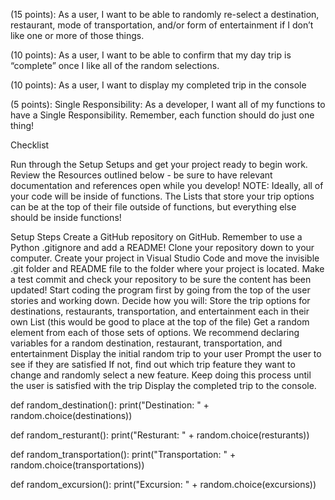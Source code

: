 <!-- (5 points): As a developer, I want to make at least three commits with descriptive messages 

(5 points):  As a developer, I want to store my destinations, restaurants, mode of transportation, and entertainment in their own separate Lists. 

(5 points): As a user, I want a destination to be randomly selected for my day trip. 

(5 points): As a user, I want a restaurant to be randomly selected for my day trip

(5 points): As a user, I want a mode of transportation to be randomly selected for my day trip. 

(5 points): As a user, I want a form of entertainment to be randomly selected for my day trip. -->

(15 points): As a user, I want to be able to randomly re-select a destination, restaurant, mode of transportation, and/or form of entertainment if I don’t like one or more of those things.

(10 points): As a user, I want to be able to confirm that my day trip is “complete” once I like all of the random selections.

(10  points): As a user, I want to display my completed trip in the console

(5 points): Single Responsibility: As a developer, I want all of my functions to have a Single Responsibility. Remember, each function should do just one thing! 
 
Checklist

Run through the Setup Setups and get your project ready to begin work.
Review the Resources outlined below - be sure to have relevant documentation and references open while you develop!
NOTE: Ideally, all of your code will be inside of functions. The Lists that store your trip options can be at the top of their file outside of functions, but everything else should be inside functions!

Setup Steps
Create a GitHub repository on GitHub. Remember to use a Python .gitignore and add a README!
Clone your repository down to your computer.
Create your project in Visual Studio Code and move the invisible .git folder and README file to the folder where your project is located.
Make a test commit and check your repository to be sure the content has been updated!
Start coding the program first by going from the top of the user stories and working down. Decide how you will:
Store the trip options for destinations, restaurants, transportation, and entertainment each in their own List (this would be good to place at the top of the file)
Get a random element from each of those sets of options. We recommend declaring variables for a random destination, restaurant, transportation, and entertainment
Display the initial random trip to your user
Prompt the user to see if they are satisfied
If not, find out which trip feature they want to change and randomly select a new feature.
Keep doing this process until the user is satisfied with the trip
Display the completed trip to the console.


def random_destination():
    print("Destination: " + random.choice(destinations))

def random_resturant():
    print("Resturant: " + random.choice(resturants))

def random_transportation():
    print("Transportation: " + random.choice(transportations))


def random_excursion():
    print("Excursion: " + random.choice(excursions))